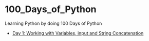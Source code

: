 # 100_Days_of_Python
Learning Python by doing 100 Days of Python

- [Day 1: Working with Variables, input and String Concatenation](Day_1.py)

